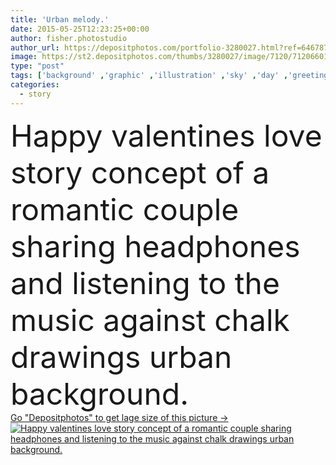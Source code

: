 ```yaml
---
title: 'Urban melody.'
date: 2015-05-25T12:23:25+00:00
author: fisher.photostudio
author_url: https://depositphotos.com/portfolio-3280027.html?ref=64678756
image: https://st2.depositphotos.com/thumbs/3280027/image/7120/71206601/api_thumb_450.jpg?forcejpeg=true
type: "post"
tags: ['background' ,'graphic' ,'illustration' ,'sky' ,'day' ,'greeting' ,'happy' ,'holiday' ,'valentine' ,'art' ,'decor' ,'love' ,'romance' ,'young' ,'board' ,'card' ,'funny' ,'weather' ,'date' ,'creative' ,'concept' ,'idea' ,'city' ,'couple' ,'romantic' ,'two' ,'music' ,'together' ,'headphones' ,'song' ,'melody' ,'listen' ,'february' ,'share' ,'sharing' ,'story' ,'dating' ,'flirt' ,'lovers' ,'relationship' ,'blackboard' ,'drawings' ,'chalk' ,'pigeon' ,'earphones' ,'hearts' ,'boyfriend' ,'girlfriend' ,'amour' ]
categories: 
  - story
---
```

<div aling="center">
            <font size="60"> Happy valentines love story concept of a romantic couple sharing headphones and listening to the music against chalk drawings urban background.</font>   
</div>
<div>
    <a href='https://depositphotos.com/71206601/stock-photo-urban-melody.html?ref=64678756' target=_blank > Go "Depositphotos" to get lage size of this picture ->
        <img href='https://depositphotos.com/71206601/stock-photo-urban-melody.html?ref=64678756' src='https://st2.depositphotos.com/3280027/7120/i/950/depositphotos_71206601-stock-photo-urban-melody.jpg?forcejpeg=true' alt='Happy valentines love story concept of a romantic couple sharing headphones and listening to the music against chalk drawings urban background.' >
    </a>
</div>

